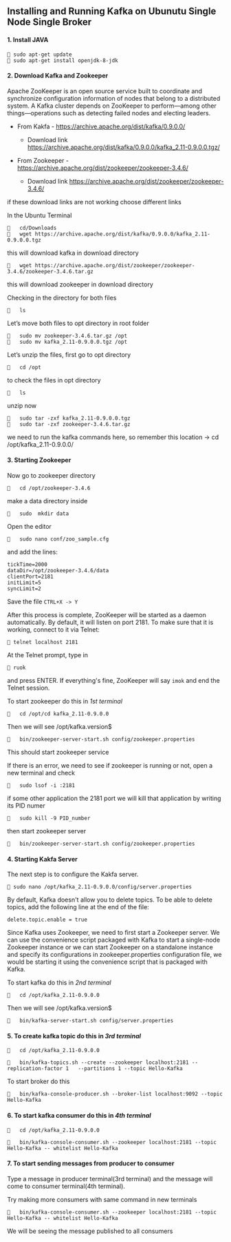 ## Installing and Running Kafka on Ubunutu Single Node Single Broker

#### 1. Install JAVA
```
 sudo apt-get update
 sudo apt-get install openjdk-8-jdk
```


#### 2. Download Kafka and Zookeeper
Apache ZooKeeper is an open source service built to coordinate and synchronize configuration information of nodes that belong to a distributed system. A Kafka cluster depends on ZooKeeper to perform—among other things—operations such as detecting failed nodes and electing leaders.
- From Kakfa - https://archive.apache.org/dist/kafka/0.9.0.0/
  - Download link https://archive.apache.org/dist/kafka/0.9.0.0/kafka_2.11-0.9.0.0.tgz/

- From Zookeeper - https://archive.apache.org/dist/zookeeper/zookeeper-3.4.6/
  - Download link https://archive.apache.org/dist/zookeeper/zookeeper-3.4.6/

if these download links are not working choose different links

In the Ubuntu Terminal 
```
	cd/Downloads
	wget https://archive.apache.org/dist/kafka/0.9.0.0/kafka_2.11-0.9.0.0.tgz
```
this will download kafka in download directory
```
	wget https://archive.apache.org/dist/zookeeper/zookeeper-3.4.6/zookeeper-3.4.6.tar.gz
```
this will download zookeeper in download directory

Checking in the directory for both files
```
	ls
```
Let’s move both files to opt directory in root folder
```
	sudo mv zookeeper-3.4.6.tar.gz /opt
	sudo mv kafka_2.11-0.9.0.0.tgz /opt
```
Let’s unzip the files, first go to opt directory
```
	cd /opt
```
to check the files in opt directory
```
	ls
```
unzip now
```
	sudo tar -zxf kafka_2.11-0.9.0.0.tgz
	sudo tar -zxf zookeeper-3.4.6.tar.gz
```
we need to run the kafka commands here, so remember this location -> cd /opt/kafka_2.11-0.9.0.0/

#### 3. Starting Zookeeper
Now go to zookeeper directory
```
	cd /opt/zookeeper-3.4.6
```
make a data directory inside
```
	sudo  mkdir data
```
Open the editor 
```
	sudo nano conf/zoo_sample.cfg
```
and add the lines:
```
tickTime=2000
dataDir=/opt/zookeeper-3.4.6/data
clientPort=2181
initLimit=5
syncLimit=2
```
Save the file
```CTRL+X -> Y```

After this process is complete, ZooKeeper will be started as a daemon automatically. By default, it will listen on port 2181.
To make sure that it is working, connect to it via Telnet:
```
 telnet localhost 2181
```
At the Telnet prompt, type in 
```
 ruok
```
and press ENTER. If everything's fine, ZooKeeper will say ```imok``` and end the Telnet session.

To start zookeeper do this in *1st terminal*
```
	cd /opt/cd kafka_2.11-0.9.0.0
```
Then we will see /opt/kafka.version$ 
```
	bin/zookeeper-server-start.sh config/zookeeper.properties
```
This should start zookeeper service

If there is an error, we need to see if zookeeper is running or not, open a new terminal and check
```
	sudo lsof -i :2181
```
if some other application the 2181 port we will kill that application by writing its PID numer
```
	sudo kill -9 PID_number
```
then start zookeeper server
```
	bin/zookeeper-server-start.sh config/zookeeper.properties
```


#### 4. Starting Kakfa Server
The next step is to configure the Kakfa server. 
```
 sudo nano /opt/kafka_2.11-0.9.0.0/config/server.properties
```
By default, Kafka doesn't allow you to delete topics. To be able to delete topics, add the following line at the end of the file:
```
delete.topic.enable = true
```
Since Kafka uses Zookeeper, we need to first start a Zookeeper server. We can use the convenience script packaged with Kafka to start a single-node Zookeeper instance or we can start Zookeeper on a standalone instance and specify its configurations in zookeeper.properties configuration file, we would be starting it using the convenience script that is packaged with Kafka. 

To start kafka do this in *2nd terminal*
```
	cd /opt/kafka_2.11-0.9.0.0
```
Then we will see /opt/kafka.version$
```
	bin/kafka-server-start.sh config/server.properties
```

#### 5. To create kafka topic do this in *3rd terminal*
```
	cd /opt/kafka_2.11-0.9.0.0

	bin/kafka-topics.sh --create --zookeeper localhost:2181 --replication-factor 1   --partitions 1 --topic Hello-Kafka
```
To start broker do this
```
	bin/kafka-console-producer.sh --broker-list localhost:9092 --topic Hello-Kafka
```

#### 6. To start kafka consumer do this in *4th terminal*
```
	cd /opt/kafka_2.11-0.9.0.0

	bin/kafka-console-consumer.sh --zookeeper localhost:2181 --topic Hello-Kafka -- whitelist Hello-Kafka
```
#### 7. To start sending messages from producer to consumer
Type a message in producer terminal(3rd terminal) and the message will come to consumer terminal(4th terminal).

Try making more consumers with same command in new terminals
```
	bin/kafka-console-consumer.sh --zookeeper localhost:2181 --topic Hello-Kafka -- whitelist Hello-Kafka
```
We will be seeing the message published to all consumers
